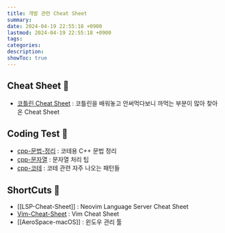 ```yaml
---
title: 개발 관련 Cheat Sheet
summary: 
date: 2024-04-19 22:55:18 +0900
lastmod: 2024-04-19 22:55:18 +0900
tags: 
categories: 
description: 
showToc: true
---
```


## Cheat Sheet 📜 

- [코틀린 Cheat Sheet](https://kimchanjung.github.io/programming/2020/05/06/kotlin-basic-syntax-summary/) : 코틀린을 배워놓고 안써먹다보니 까먹는 부분이 많아 찾아온 Cheat Sheet

## Coding Test 🧩

- [cpp-문법-정리](https://velog.io/@jinho-dev/C-%EC%95%8C%EA%B3%A0%EB%A6%AC%EC%A6%98-%ED%92%80%EC%9D%B4-%EC%A3%BC%EC%9A%94-%EB%AC%B8%EB%B2%95) : 코테용 C++ 문법 정리
- [cpp-문자열](https://velog.io/@shin421179/%EC%BD%94%EB%94%A9%ED%85%8C%EC%8A%A4%ED%8A%B8%EB%A5%BC-%EC%9C%84%ED%95%9C-C-%EB%AC%B8%EC%9E%90%EC%97%B4-%EC%B2%98%EB%A6%AC) : 문자열 처리 팁
- [cpp-코테](https://slothspeed.tistory.com/46) : 코테 관련 자주 나오는 패턴들

## ShortCuts 🚀

- [[LSP-Cheat-Sheet]] : Neovim Language Server Cheat Sheet
- [Vim-Cheat-Sheet](https://www.josean.com/posts/vim-essentials-cheatsheet) : Vim Cheat Sheet
- [[AeroSpace-macOS]] : 윈도우 관리 툴
